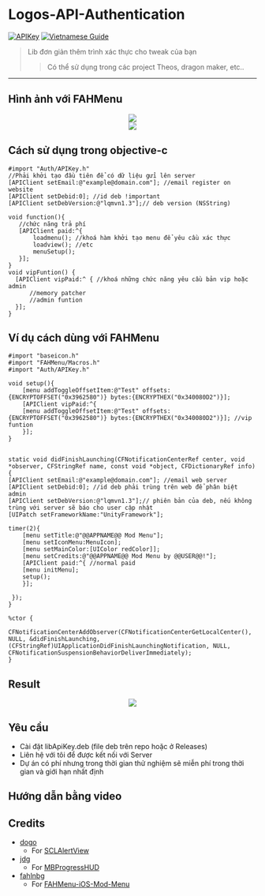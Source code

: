 # Logos-API-Authentication
[![APIKey](https://img.shields.io/badge/APIAuth-1.0-blue)](https://github.com/baontq23/Logos-API-Authentication/)
[![Vietnamese Guide](https://img.shields.io/badge/VietnameseGuide-1.0-green)](https://github.com/baontq23/Logos-API-Authentication/)
> Lib đơn giản thêm trình xác thực cho tweak của bạn
>> Có thể sử dụng trong các project Theos, dragon maker, etc..
-----
## Hình ảnh với FAHMenu
<p align="center">
	<img src="https://github.com/baontq23/Logos-API-Authentication/blob/main/img/1.png"/>
	<br>
	<img src="https://github.com/baontq23/Logos-API-Authentication/blob/main/img/2.png"/>
</p>

## Cách sử dụng trong objective-c
```obj-c
#import "Auth/APIKey.h"
//Phải khởi tạo đầu tiên để có dữ liệu gửi lên server
[APIClient setEmail:@"example@domain.com"]; //email register on website
[APIClient setDebid:0]; //id deb !important
[APIClient setDebVersion:@"lqmvn1.3"];// deb version (NSString)

void function(){
   //chức năng trả phí
   [APIClient paid:^{
       loadmenu(); //khoá hàm khởi tạo menu để yêu cầu xác thực 
       loadview(); //etc
       menuSetup();
   }];
}
void vipFuntion() {
  [APIClient vipPaid:^ { //khoá những chức năng yêu cầu bản vip hoặc admin
      //memory patcher 
      //admin funtion
  }];
}

```
## Ví dụ cách dùng với FAHMenu
```obj-c
#import "baseicon.h"
#import "FAHMenu/Macros.h"
#import "Auth/APIKey.h"

void setup(){
	[menu addToggleOffsetItem:@"Test" offsets:{ENCRYPTOFFSET("0x3962580")} bytes:{ENCRYPTHEX("0x340080D2")}];
	[APIClient vipPaid:^{
	[menu addToggleOffsetItem:@"Test" offsets:{ENCRYPTOFFSET("0x3962580")} bytes:{ENCRYPTHEX("0x340080D2")}]; //vip funtion
	}];
}


static void didFinishLaunching(CFNotificationCenterRef center, void *observer, CFStringRef name, const void *object, CFDictionaryRef info) {
[APIClient setEmail:@"example@domain.com"]; //email web server
[APIClient setDebid:0]; //id deb phải trùng trên web để phân biệt admin
[APIClient setDebVersion:@"lqmvn1.3"];// phiên bản của deb, nếu không trùng với server sẽ báo cho user cập nhật
[UIPatch setFrameworkName:"UnityFramework"];

timer(2){ 	
	[menu setTitle:@"@@APPNAME@@ Mod Menu"];
	[menu setIconMenu:MenuIcon];
	[menu setMainColor:[UIColor redColor]];
	[menu setCredits:@"@@APPNAME@@ Mod Menu by @@USER@@!"];
	[APIClient paid:^{ //normal paid
	[menu initMenu];
	setup();
	}];
	
 });
}

%ctor {
  CFNotificationCenterAddObserver(CFNotificationCenterGetLocalCenter(), NULL, &didFinishLaunching, (CFStringRef)UIApplicationDidFinishLaunchingNotification, NULL, CFNotificationSuspensionBehaviorDeliverImmediately);
}
```
## Result 
<p align="center">
	<img src="https://github.com/baontq23/Logos-API-Authentication/blob/main/img/3.jpg"/>
	<br>
</p>

## Yêu cầu
- Cài đặt libApiKey.deb (file deb trên repo hoặc ở Releases)
- Liên hệ với tôi để được kết nối với Server
- Dự án có phí nhưng trong thời gian thử nghiệm sẽ miễn phí trong thời gian và giới hạn nhất định

## Hướng dẫn bằng video


## Credits
* [dogo](https://github.com/dogo)
  * For [SCLAlertView](https://github.com/dogo/SCLAlertView)
* [jdg](https://github.com/jdg)
  * For [MBProgressHUD](https://github.com/jdg/MBProgressHUD)
* [fahlnbg](https://github.com/fahlnbg)
  * For [FAHMenu-iOS-Mod-Menu](https://github.com/fahlnbg/FAHMenu-iOS-Mod-Menu)
